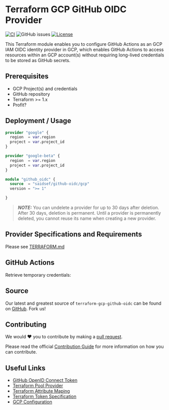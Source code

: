 # Terraform GCP GitHub OIDC Provider
[![CI](https://github.com/saidsef/terraform-gcp-github-oidc/actions/workflows/ci.yaml/badge.svg)](#deployment--usage) ![GitHub issues](https://img.shields.io/github/issues-raw/saidsef/terraform-gcp-github-oidc) [![License](https://img.shields.io/badge/License-Apache_2.0-blue.svg)](./LICENSE.md)

This Terraform module enables you to configure GitHub Actions as an GCP IAM OIDC identity provider in GCP, which enables GitHub Actions to access resources within an GCP account(s) without requiring long-lived credentials to be stored as GitHub secrets.

## Prerequisites

- GCP Project(s) and credentials
- GitHub repository
- Terraform >= 1.x
- Profit?

## Deployment / Usage

```terraform
provider "google" {
  region  = var.region
  project = var.project_id
}

provider "google-beta" {
  region  = var.region
  project = var.project_id
}

module "github_oidc" {
  source  = "saidsef/github-oidc/gcp"
  version = ">= 1"

}
```

> **_NOTE:_** You can undelete a provider for up to 30 days after deletion. After 30 days, deletion is permanent. Until a provider is permanently deleted, you cannot reuse its name when creating a new provider.

## Provider Specifications and Requirements

Please see [TERRAFORM.md](./TERRAFORM.md)

## GitHub Actions

Retrieve temporary credentials:

## Source

Our latest and greatest source of `terraform-gcp-github-oidc` can be found on [GitHub](https://github.com/saidsef/terraform-gcp-github-oidc/fork). Fork us!

## Contributing

We would :heart: you to contribute by making a [pull request](https://github.com/saidsef/terraform-gcp-github-oidc/pulls).

Please read the official [Contribution Guide](./CONTRIBUTING.md) for more information on how you can contribute.

## Useful Links

- [GitHub OpenID Connect Token](https://docs.github.com/en/actions/deployment/security-hardening-your-deployments/about-security-hardening-with-openid-connect)
- [Terraform Pool Provider](https://registry.terraform.io/providers/hashicorp/google/latest/docs/resources/iam_workload_identity_pool_provider)
- [Terraform Attribute Maping](https://registry.terraform.io/providers/hashicorp/google/latest/docs/resources/iam_workload_identity_pool_provider#attribute_mapping)
- [Terraform Token Specification](https://developer.hashicorp.com/terraform/cloud-docs/workspaces/dynamic-provider-credentials/workload-identity-tokens#token-specification)
- [GCP Configuration](https://developer.hashicorp.com/terraform/cloud-docs/workspaces/dynamic-provider-credentials/gcp-configuration)
